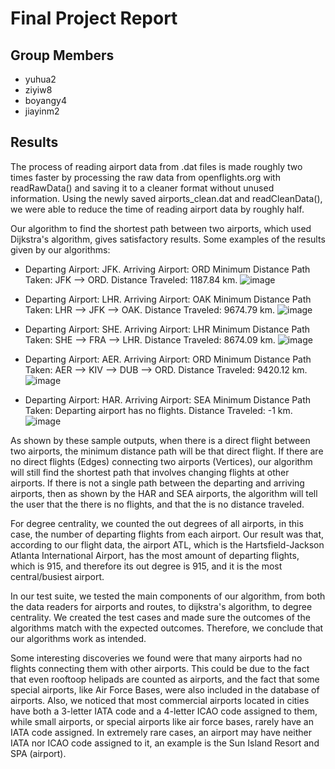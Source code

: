 # Final Project Report
## Group Members
- yuhua2
- ziyiw8
- boyangy4
- jiayinm2

## Results
The process of reading airport data from .dat files is made roughly two times faster by processing the raw data from openflights.org with readRawData() and saving it to a cleaner format without unused information. Using the newly saved airports_clean.dat and readCleanData(), we were able to reduce the time of reading airport data by roughly half.

Our algorithm to find the shortest path between two airports, which used Dijkstra's algorithm, gives satisfactory results. Some examples of the results given by our algorithms:
  - Departing Airport: JFK. Arriving Airport: ORD
  Minimum Distance Path Taken: JFK --> ORD. Distance Traveled: 1187.84 km.
  ![image](https://media.github-dev.cs.illinois.edu/user/11774/files/74867e3e-2f81-4ee8-b62b-da3f4762db89)

  - Departing Airport: LHR. Arriving Airport: OAK
  Minimum Distance Path Taken: LHR --> JFK --> OAK. Distance Traveled: 9674.79 km.
  ![image](https://media.github-dev.cs.illinois.edu/user/11774/files/825d1d4e-4c19-4c3a-ab19-0921a9458ad7)

  - Departing Airport: SHE. Arriving Airport: LHR
  Minimum Distance Path Taken: SHE --> FRA --> LHR. Distance Traveled: 8674.09 km.
  ![image](https://media.github-dev.cs.illinois.edu/user/11774/files/ecfdf85c-1a91-4bda-96d7-2269245a6398)

  - Departing Airport: AER. Arriving Airport: ORD
  Minimum Distance Path Taken: AER --> KIV --> DUB --> ORD. Distance Traveled: 9420.12 km.
  ![image](https://media.github-dev.cs.illinois.edu/user/11774/files/d70ee352-17c6-4c62-9004-6f8839a896a6)

  - Departing Airport: HAR. Arriving Airport: SEA
  Minimum Distance Path Taken: Departing airport has no flights. Distance Traveled: -1 km.
  ![image](https://media.github-dev.cs.illinois.edu/user/11774/files/58c2458e-1b8f-452b-ab39-d84f2fa49558)

 
As shown by these sample outputs, when there is a direct flight between two airports, the minimum distance path will be that direct flight. If there are no direct flights (Edges) connecting two airports (Vertices), our algorithm will still find the shortest path that involves changing flights at other airports. If there is not a single path between the departing and arriving airports, then as shown by the HAR and SEA airports, the algorithm will tell the user that the there is no flights, and that the is no distance traveled.

For degree centrality, we counted the out degrees of all airports, in this case, the number of departing flights from each airport. Our result was that, according to our flight data, the airport ATL, which is the Hartsfield-Jackson Atlanta International Airport, has the most amount of departing flights, which is 915, and therefore its out degree is 915, and it is the most central/busiest airport.

In our test suite, we tested the main components of our algorithm, from both the data readers for airports and routes, to dijkstra's algorithm, to degree centrality. We created the test cases and made sure the outcomes of the algorithms match with the expected outcomes. Therefore, we conclude that our algorithms work as intended.

Some interesting discoveries we found were that many airports had no flights connecting them with other airports. This could be due to the fact that even rooftoop helipads are counted as airports, and the fact that some special airports, like Air Force Bases, were also included in the database of airports. Also, we noticed that most commercial airports located in cities have both a 3-letter IATA code and a 4-letter ICAO code assigned to them, while small airports, or special airports like air force bases, rarely have an IATA code assigned. In extremely rare cases, an airport may have neither IATA nor ICAO code assigned to it, an example is the Sun Island Resort and SPA (airport).
